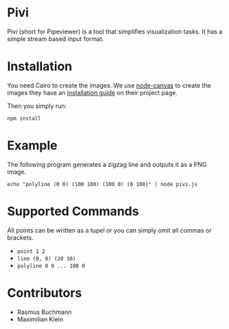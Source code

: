 # Pivi

Pivi (short for Pipeviewer) is a tool that simplifies visualization tasks. It
has a simple stream based input format.

# Installation

You need Cairo to create the images. We use
[node-canvas](https://github.com/Automattic/node-canvas) to create the images
they have an [installation guide](https://github.com/Automattic/node-canvas/wiki/_pages)
on their project page.

Then you simply run:

```
npm install
```

# Example

The following program generates a zigzag line and outputs it as a PNG image.

```
echo "polyline (0 0) (100 100) (100 0) (0 100)" | node pivi.js
```

# Supported Commands

All points can be written as a tupel or you can simply omit all commas or
brackets.

 - `point 1 2`
 - `line (0, 0) (20 30)`
 - `polyline 0 0 ... 100 0`


# Contributors

 - Rasmus Buchmann
 - Maximilian Klein
